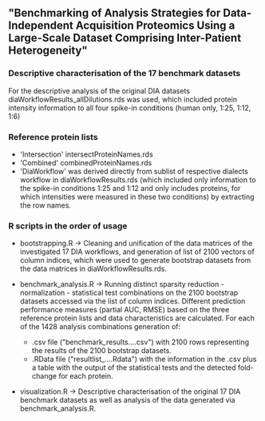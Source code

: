 ## "Benchmarking of Analysis Strategies for Data-Independent Acquisition Proteomics Using a Large-Scale Dataset Comprising Inter-Patient Heterogeneity"


### Descriptive characterisation of the 17 benchmark datasets
For the descriptive analysis of the original DIA datasets 
diaWorkflowResults_allDilutions.rds was used, which included protein intensity information to all four spike-in conditions (human only, 1:25, 1:12, 1:6)

### Reference protein lists
- 'Intersection' intersectProteinNames.rds
- 'Combined' combinedProteinNames.rds
- 'DiaWorkflow' was derived directly from sublist of respective dialects workflow in diaWorkflowResults.rds (which included only information to the spike-in conditions 1:25 and 1:12 and only includes proteins, for which intensities were measured in these two conditions) by extracting the row names.

### R scripts in the order of usage
- bootstrapping.R &rarr; Cleaning and unification of the data matrices of the investigated 17 DIA workflows, and generation of list of 2100 vectors of column indices, which were used to generate bootstrap datasets from the data matrices in diaWorkflowResults.rds.

- benchmark_analysis.R &rarr; Running distinct sparsity reduction - normalization - statistical test
combinations on the 2100 bootstrap datasets accessed via the list of column indices. Different prediction performance measures (partial AUC, RMSE) based on the three reference protein lists and data characteristics are calculated.
	For each of the 1428 analysis combinations generation of:
	- .csv file ("benchmark_results....csv") with 2100 rows representing the results of the 2100 	bootstrap datasets.
	- .RData file ("resultlist_....Rdata") with the information in the .csv plus a table with the output of the statistical tests and the detected fold-change for each protein.

- visualization.R &rarr; Descriptive characterisation of the original 17 DIA benchmark datasets as well as analysis of the data generated via benchmark_analysis.R.

